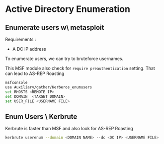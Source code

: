 # Active Directory Enumeration

## Enumerate users w\\ metasploit 
Requirements : 
- A DC IP address 

To enumerate users, we can try to bruteforce usernames.  

This MSF module also check for `require preauthentication` setting. 
That can lead to AS-REP Roasting
```bash
msfconsole
use Auxiliary/gather/Kerberos_enumusers
set RHOSTS <REMOTE IP>
set DOMAIN	<TARGET DOMAIN>
set USER_FILE <USERNAME FILE>
```

## Enum Users \ Kerbrute
Kerbrute is faster than MSF and also look for AS-REP Roasting
```bash
kerbrute userenum --domain <DOMAIN NAME> --dc <DC IP> <USERNAME FILE>
```